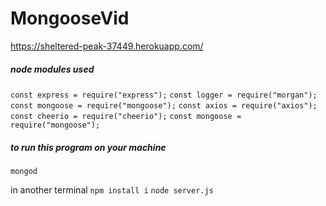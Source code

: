 # MongooseVid
https://sheltered-peak-37449.herokuapp.com/

##### node modules used
`const express = require("express");`
`const logger = require("morgan");`
`const mongoose = require("mongoose");`
`const axios = require("axios");`
`const cheerio = require("cheerio");`
`const mongoose = require("mongoose");`


##### to run this program on your machine
`mongod`

in another terminal
`npm install i`
`node server.js`
